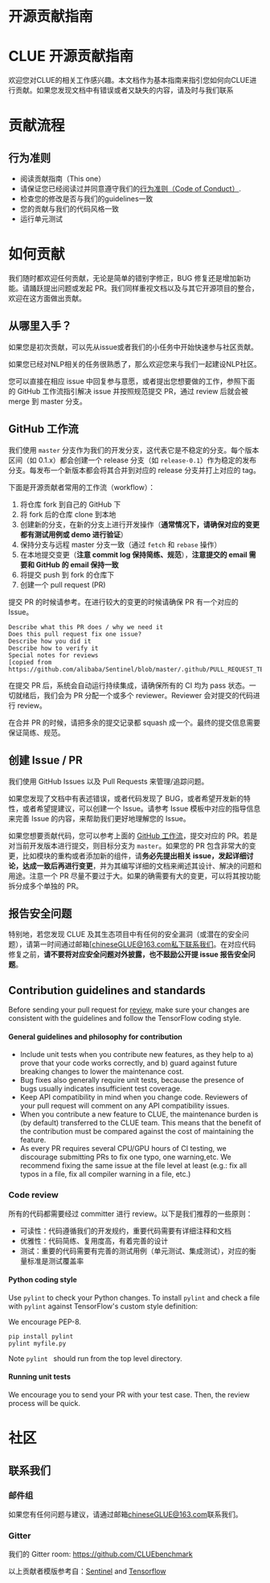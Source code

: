 # 开源贡献指南

# CLUE 开源贡献指南

欢迎您对CLUE的相关工作感兴趣。本文档作为基本指南来指引您如何向CLUE进行贡献。如果您发现文档中有错误或者又缺失的内容，请及时与我们联系

# 贡献流程

## 行为准则

- 阅读贡献指南（This one）
- 请保证您已经阅读过并同意遵守我们的[行为准则（Code of Conduct）](https://github.com/alibaba/Sentinel/blob/master/CODE_OF_CONDUCT.md).
- 检查您的修改是否与我们的guidelines一致
- 您的贡献与我们的代码风格一致
- 运行单元测试

# 如何贡献

我们随时都欢迎任何贡献，无论是简单的错别字修正，BUG 修复还是增加新功能。请踊跃提出问题或发起 PR。我们同样重视文档以及与其它开源项目的整合，欢迎在这方面做出贡献。

## 从哪里入手？

如果您是初次贡献，可以先从issue或者我们的小任务中开始快速参与社区贡献。

如果您已经对NLP相关的任务很熟悉了，那么欢迎您来与我们一起建设NLP社区。

您可以直接在相应 issue 中回复参与意愿，或者提出您想要做的工作，参照下面的 GitHub 工作流指引解决 issue 并按照规范提交 PR，通过 review 后就会被 merge 到 master 分支。

## GitHub 工作流

我们使用 `master` 分支作为我们的开发分支，这代表它是不稳定的分支。每个版本区间（如 0.1.x）都会创建一个 release 分支（如 `release-0.1`）作为稳定的发布分支。每发布一个新版本都会将其合并到对应的 release 分支并打上对应的 tag。

下面是开源贡献者常用的工作流（workflow）：

1. 将仓库 fork 到自己的 GitHub 下
2. 将 fork 后的仓库 clone 到本地
3. 创建新的分支，在新的分支上进行开发操作（**通常情况下，请确保对应的变更都有测试用例或 demo 进行验证**）
4. 保持分支与远程 master 分支一致（通过 `fetch` 和 `rebase` 操作）
5. 在本地提交变更（**注意 commit log 保持简练、规范**），**注意提交的 email 需要和 GitHub 的 email 保持一致**
6. 将提交 push 到 fork 的仓库下
7. 创建一个 pull request (PR)

提交 PR 的时候请参考。在进行较大的变更的时候请确保 PR 有一个对应的 Issue。

```
Describe what this PR does / why we need it
Does this pull request fix one issue?
Describe how you did it
Describe how to verify it
Special notes for reviews 
[copied from https://github.com/alibaba/Sentinel/blob/master/.github/PULL_REQUEST_TEMPLATE.md]
```

在提交 PR 后，系统会自动运行持续集成，请确保所有的 CI 均为 pass 状态。一切就绪后，我们会为 PR 分配一个或多个 reviewer。Reviewer 会对提交的代码进行 review。

在合并 PR 的时候，请把多余的提交记录都 squash 成一个。最终的提交信息需要保证简练、规范。

## 创建 Issue / PR

我们使用 GitHub Issues 以及 Pull Requests 来管理/追踪问题。

如果您发现了文档中有表述错误，或者代码发现了 BUG，或者希望开发新的特性，或者希望提建议，可以创建一个 Issue。请参考 Issue 模板中对应的指导信息来完善 Issue 的内容，来帮助我们更好地理解您的 Issue。

如果您想要贡献代码，您可以参考上面的 [GitHub 工作流](https://github.com/alibaba/Sentinel/wiki/开源贡献指南#github-工作流)，提交对应的 PR。若是对当前开发版本进行提交，则目标分支为 `master`。如果您的 PR 包含非常大的变更，比如模块的重构或者添加新的组件，请**务必先提出相关 issue，发起详细讨论，达成一致后再进行变更**，并为其编写详细的文档来阐述其设计、解决的问题和用途。注意一个 PR 尽量不要过于大。如果的确需要有大的变更，可以将其按功能拆分成多个单独的 PR。

## 报告安全问题

特别地，若您发现 CLUE 及其生态项目中有任何的安全漏洞（或潜在的安全问题），请第一时间通过邮箱[chineseGLUE@163.com私下联系我们。在对应代码修复之前，**请不要将对应安全问题对外披露，也不鼓励公开提 issue 报告安全问题**。

## Contribution guidelines and standards

Before sending your pull request for [review](https://github.com/tensorflow/tensorflow/pulls), make sure your changes are consistent with the guidelines and follow the TensorFlow coding style.

#### General guidelines and philosophy for contribution

- Include unit tests when you contribute new features, as they help to a) prove that your code works correctly, and b) guard against future breaking changes to lower the maintenance cost.
- Bug fixes also generally require unit tests, because the presence of bugs usually indicates insufficient test coverage.
- Keep API compatibility in mind when you change code. Reviewers of your pull request will comment on any API compatibility issues.
- When you contribute a new feature to CLUE, the maintenance burden is (by default) transferred to the CLUE team. This means that the benefit of the contribution must be compared against the cost of maintaining the feature.
- As every PR requires several CPU/GPU hours of CI testing, we discourage submitting PRs to fix one typo, one warning,etc. We recommend fixing the same issue at the file level at least (e.g.: fix all typos in a file, fix all compiler warning in a file, etc.)

### Code review

所有的代码都需要经过 committer 进行 review。以下是我们推荐的一些原则：

- 可读性：代码遵循我们的开发规约，重要代码需要有详细注释和文档
- 优雅性：代码简练、复用度高，有着完善的设计
- 测试：重要的代码需要有完善的测试用例（单元测试、集成测试），对应的衡量标准是测试覆盖率

#### Python coding style

Use `pylint` to check your Python changes. To install `pylint` and check a file with `pylint` against TensorFlow's custom style definition:

We encourage PEP-8.

```
pip install pylint
pylint myfile.py
```

Note `pylint ` should run from the top level directory.

#### Running unit tests

We encourage you to send your PR with your test case. Then, the review process will be quick.

# 社区

## 联系我们

### 邮件组

如果您有任何问题与建议，请通过邮箱[chineseGLUE@163.com](mailto:chineseGLUE@163.com)联系我们。

### Gitter

我们的 Gitter room: https://github.com/CLUEbenchmark



以上贡献者模版参考自：[Sentinel]([https://github.com/alibaba/Sentinel/wiki/%E5%BC%80%E6%BA%90%E8%B4%A1%E7%8C%AE%E6%8C%87%E5%8D%97](https://github.com/alibaba/Sentinel/wiki/开源贡献指南)) and [Tensorflow](https://github.com/tensorflow/tensorflow/blob/master/CONTRIBUTING.md)

